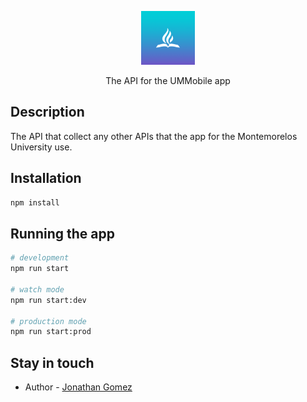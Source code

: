 <p align="center">
  <img src="./icon.png" width="86" alt="Nest Logo" />
</p>

<p align="center">
  The API for the UMMobile app
</p>

## Description
The API that collect any other APIs that the app for the Montemorelos University use.

## Installation
```bash
npm install
```

## Running the app
```bash
# development
npm run start

# watch mode
npm run start:dev

# production mode
npm run start:prod
```

## Stay in touch
- Author - [Jonathan Gomez](https://jonathangomz.github.io)
